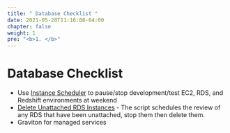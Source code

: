 ```yaml
---
title: " Database Checklist "
date: 2021-05-20T11:16:08-04:00
chapter: false
weight: 1
pre: "<b>1. </b>"
---
```

 
# Database Checklist
 
* Use [Instance Scheduler](https://docs.aws.amazon.com/solutions/latest/instance-scheduler/welcome.html) to pause/stop development/test EC2, RDS, and Redshift environments at weekend
* [Delete Unattached RDS Instances](https://github.com/Road-To-FinOps-Deploy/aws_tf_rds_delete_unattached_cleaner) - The script schedules the review of any RDS that have been unattached, stop them then delete them.
* Graviton for managed services  